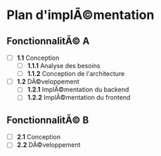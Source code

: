 ﻿# Plan d'implÃ©mentation

## FonctionnalitÃ© A
- [ ] **1.1** Conception
  - [ ] **1.1.1** Analyse des besoins
  - [ ] **1.1.2** Conception de l'architecture
- [ ] **1.2** DÃ©veloppement
  - [ ] **1.2.1** ImplÃ©mentation du backend
  - [ ] **1.2.2** ImplÃ©mentation du frontend

## FonctionnalitÃ© B
- [ ] **2.1** Conception
- [ ] **2.2** DÃ©veloppement
